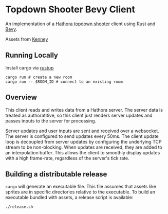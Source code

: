 # Topdown Shooter Bevy Client

An implementation of a [Hathora topdown shooter](https://github.com/hathora/topdown-shooter) client using Rust and [Bevy](https://bevyengine.org/).

Assets from [Kenney](https://kenney.nl/assets/topdown-shooter)

## Running Locally

Install cargo via [rustup](https://rustup.rs/)

```
cargo run # create a new room
cargo run -- $ROOM_ID # connect to an existing room
```

## Overview

This client reads and writes data from a Hathora server. The server data is treated as authoratitive, so this client just renders server updates and passes inputs to the server for processing.

Server updates and user inputs are sent and received over a websocket. The server is configured to send updates every 50ms. The client update loop is decoupled from server updates by configuring the underlying TCP stream to be non-blocking. When updates are received, they are added to an interpolation buffer. This allows the client to smoothly display updates with a high frame-rate, regardless of the server's tick rate.

## Building a distributable release

`cargo` will generate an executable file. This file assumes that assets like sprites are in specific directories relative to the executable. To build an executable bundled with assets, a release script is available:

```
./release.sh
```